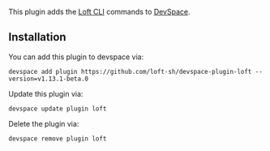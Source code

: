 This plugin adds the [Loft CLI](https://github.com/loft-sh/loft) commands to [DevSpace](https://devspace.sh/). 

## Installation

You can add this plugin to devspace via:
```
devspace add plugin https://github.com/loft-sh/devspace-plugin-loft --version=v1.13.1-beta.0
```

Update this plugin via:
```
devspace update plugin loft
```

Delete the plugin via:
```
devspace remove plugin loft
```
